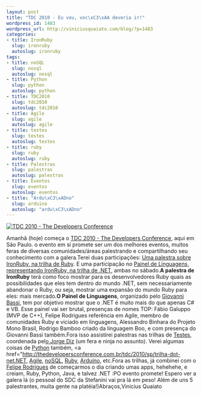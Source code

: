 ```yaml
--- 
layout: post
title: "TDC 2010 - Eu vou, voc\xC3\xAA deveria ir!"
wordpress_id: 1483
wordpress_url: http://viniciusquaiato.com/blog/?p=1483
categories: 
- title: IronRuby
  slug: ironruby
  autoslug: ironruby
tags: 
- title: noSQL
  slug: nosql
  autoslug: nosql
- title: Python
  slug: python
  autoslug: python
- title: TDC2010
  slug: tdc2010
  autoslug: tdc2010
- title: Agile
  slug: agile
  autoslug: agile
- title: testes
  slug: testes
  autoslug: testes
- title: ruby
  slug: ruby
  autoslug: ruby
- title: Palestras
  slug: palestras
  autoslug: palestras
- title: Eventos
  slug: eventos
  autoslug: eventos
- title: "Ardu\xC3\xADno"
  slug: arduino
  autoslug: "ardu\xC3\xADno"
---
```



[![TDC 2010 - The Developers Conference](http://viniciusquaiato.com/images_posts/botao-tdc-grande1-300x243.png "TDC 2010")](http://viniciusquaiato.com/images_posts/botao-tdc-grande1.png)

Amanhã (hoje) começa o [TDC 2010 - The Developers Conference](http://thedevelopersconference.com.br/tdc/2010/index.html), aqui em São Paulo. o evento em si promete ser um dos melhores eventos, muitos feras de diversas comunidades/áreas palestrando e compartilhando seu conhecimento com a galera.Terei duas participações: [Uma palestra sobre IronRuby, na trilha de Ruby](http://thedevelopersconference.com.br/tdc/2010/sp/trilha-ruby). E uma participação no [Painel de Linguagens, representando IronRuby, na trilha de .NET](http://thedevelopersconference.com.br/tdc/2010/sp/trilha-dot-net), ambas no sábado.**A palestra de IronRuby** terá como foco mostrar para os desenvolvedores Ruby quais as possibilidades que eles tem dentro do mundo .NET, sem necessariamente abandonar o Ruby, ou seja, mostrar uma expansão do mundo Ruby para eles: mais mercado.**O Painel de Linguagens**, organizado pelo [Giovanni Bassi](http://twitter.com/giovannibassi), tem por objetivo mostrar que o .NET é muito mais do que apenas C# e VB. Esse painel vai ser brutal, presenças de nomes TOP: Fábio Galuppo (MVP de C++), Felipe Rodrigues referência em Agile, membro de comunidades Ruby e viciado em linguagens, Alessandro Binhara do Projeto Mono Brasil, Rodrigo Bamboo criado da linguagem Boo, e com presença do Giovanni Bassi também.Fora isso assistirei palestras nas trilhas de [Testes](http://thedevelopersconference.com.br/tdc/2010/sp/trilha-testes), coordenada pel[o Jorge Diz](http://twitter.com/jorgediz) (um fera e ninja no assunto). Verei algumas coisas de [Python](http://thedevelopersconference.com.br/tdc/2010/sp/trilha-python) também, <a href="http://thedevelopersconference.com.br/tdc/2010/sp/trilha-dot-net.NET, [Agile](http://thedevelopersconference.com.br/tdc/2010/sp/trilha-agile), [noSQL](http://thedevelopersconference.com.br/tdc/2010/sp/trilha-nosql), [Ruby](http://thedevelopersconference.com.br/tdc/2010/sp/trilha-ruby), [Arduíno](http://thedevelopersconference.com.br/tdc/2010/sp/trilha-arduino), etc.Fora as trilhas, já combinei com o [Felipe Rodrigues](http://twitter.com/felipero) de começarmos o dia criando umas apps, hehehehe, e creiam, Ruby, Python, Java, e talvez .NET :PO evento promete! Espero ver a galera lá (o pessoal do SDC da Stefanini vai pra lá em peso! Além de uns 5 palestrantes, muita gente na platéia!)Abraços,Vinicius Quaiato
